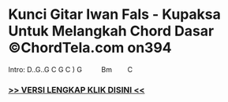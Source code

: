 
 # Kunci Gitar Iwan Fals - Kupaksa Untuk Melangkah Chord Dasar ©ChordTela.com on394


Intro: D..G..G C G C ) G          Bm        C

###  <a href="https://shortlighzx.web.app?sq=Kunci Gitar Iwan Fals - Kupaksa Untuk Melangkah Chord Dasar ©ChordTela.com"> >> VERSI LENGKAP KLIK DISINI << </a>
